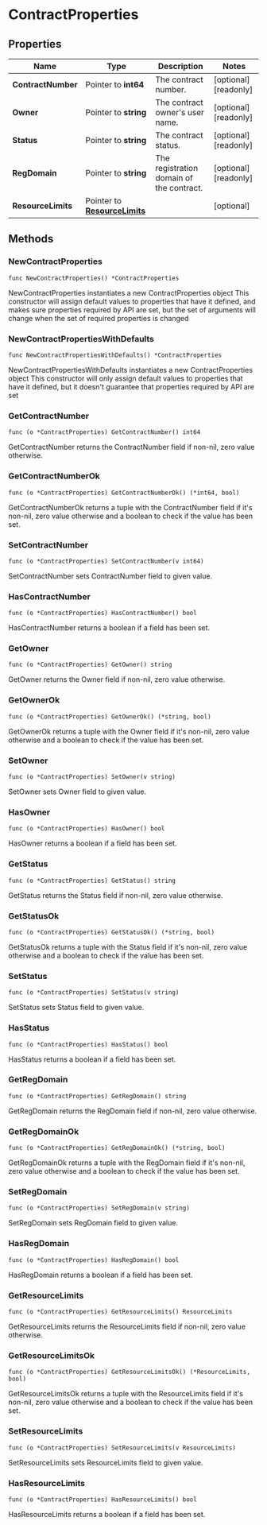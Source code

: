 # ContractProperties

## Properties

|Name | Type | Description | Notes|
|------------ | ------------- | ------------- | -------------|
|**ContractNumber** | Pointer to **int64** | The contract number. | [optional] [readonly] |
|**Owner** | Pointer to **string** | The contract owner&#39;s user name. | [optional] [readonly] |
|**Status** | Pointer to **string** | The contract status. | [optional] [readonly] |
|**RegDomain** | Pointer to **string** | The registration domain of the contract. | [optional] [readonly] |
|**ResourceLimits** | Pointer to [**ResourceLimits**](ResourceLimits.md) |  | [optional] |

## Methods

### NewContractProperties

`func NewContractProperties() *ContractProperties`

NewContractProperties instantiates a new ContractProperties object
This constructor will assign default values to properties that have it defined,
and makes sure properties required by API are set, but the set of arguments
will change when the set of required properties is changed

### NewContractPropertiesWithDefaults

`func NewContractPropertiesWithDefaults() *ContractProperties`

NewContractPropertiesWithDefaults instantiates a new ContractProperties object
This constructor will only assign default values to properties that have it defined,
but it doesn't guarantee that properties required by API are set

### GetContractNumber

`func (o *ContractProperties) GetContractNumber() int64`

GetContractNumber returns the ContractNumber field if non-nil, zero value otherwise.

### GetContractNumberOk

`func (o *ContractProperties) GetContractNumberOk() (*int64, bool)`

GetContractNumberOk returns a tuple with the ContractNumber field if it's non-nil, zero value otherwise
and a boolean to check if the value has been set.

### SetContractNumber

`func (o *ContractProperties) SetContractNumber(v int64)`

SetContractNumber sets ContractNumber field to given value.

### HasContractNumber

`func (o *ContractProperties) HasContractNumber() bool`

HasContractNumber returns a boolean if a field has been set.

### GetOwner

`func (o *ContractProperties) GetOwner() string`

GetOwner returns the Owner field if non-nil, zero value otherwise.

### GetOwnerOk

`func (o *ContractProperties) GetOwnerOk() (*string, bool)`

GetOwnerOk returns a tuple with the Owner field if it's non-nil, zero value otherwise
and a boolean to check if the value has been set.

### SetOwner

`func (o *ContractProperties) SetOwner(v string)`

SetOwner sets Owner field to given value.

### HasOwner

`func (o *ContractProperties) HasOwner() bool`

HasOwner returns a boolean if a field has been set.

### GetStatus

`func (o *ContractProperties) GetStatus() string`

GetStatus returns the Status field if non-nil, zero value otherwise.

### GetStatusOk

`func (o *ContractProperties) GetStatusOk() (*string, bool)`

GetStatusOk returns a tuple with the Status field if it's non-nil, zero value otherwise
and a boolean to check if the value has been set.

### SetStatus

`func (o *ContractProperties) SetStatus(v string)`

SetStatus sets Status field to given value.

### HasStatus

`func (o *ContractProperties) HasStatus() bool`

HasStatus returns a boolean if a field has been set.

### GetRegDomain

`func (o *ContractProperties) GetRegDomain() string`

GetRegDomain returns the RegDomain field if non-nil, zero value otherwise.

### GetRegDomainOk

`func (o *ContractProperties) GetRegDomainOk() (*string, bool)`

GetRegDomainOk returns a tuple with the RegDomain field if it's non-nil, zero value otherwise
and a boolean to check if the value has been set.

### SetRegDomain

`func (o *ContractProperties) SetRegDomain(v string)`

SetRegDomain sets RegDomain field to given value.

### HasRegDomain

`func (o *ContractProperties) HasRegDomain() bool`

HasRegDomain returns a boolean if a field has been set.

### GetResourceLimits

`func (o *ContractProperties) GetResourceLimits() ResourceLimits`

GetResourceLimits returns the ResourceLimits field if non-nil, zero value otherwise.

### GetResourceLimitsOk

`func (o *ContractProperties) GetResourceLimitsOk() (*ResourceLimits, bool)`

GetResourceLimitsOk returns a tuple with the ResourceLimits field if it's non-nil, zero value otherwise
and a boolean to check if the value has been set.

### SetResourceLimits

`func (o *ContractProperties) SetResourceLimits(v ResourceLimits)`

SetResourceLimits sets ResourceLimits field to given value.

### HasResourceLimits

`func (o *ContractProperties) HasResourceLimits() bool`

HasResourceLimits returns a boolean if a field has been set.



